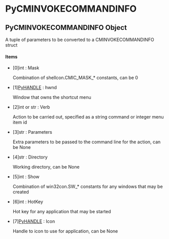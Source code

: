 # PyCMINVOKECOMMANDINFO

## PyCMINVOKECOMMANDINFO Object



A tuple of parameters to be converted to a CMINVOKECOMMANDINFO struct

#### Items


  - \[0\]int : Mask

    Combination of shellcon\.CMIC\_MASK\_\* constants, can be 0

  - \[1\][PyHANDLE](#pyhandle) : hwnd

    Window that owns the shortcut menu

  - \[2\]int or str : Verb

    Action to be carried out, specified as a string command or integer menu item id

  - \[3\]str : Parameters

    Extra parameters to be passed to the command line for the action, can be None

  - \[4\]str : Directory

    Working directory, can be None

  - \[5\]int : Show

    Combination of win32con\.SW\_\* constants for any windows that may be created

  - \[6\]int : HotKey

    Hot key for any application that may be started

  - \[7\][PyHANDLE](#pyhandle) : Icon

    Handle to icon to use for application, can be None